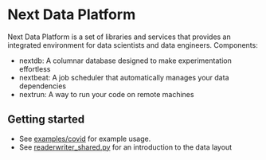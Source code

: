 # Next Data Platform

Next Data Platform is a set of libraries and services that provides an integrated
environment for data scientists and data engineers. Components:

- nextdb: A columnar database designed to make experimentation effortless
- nextbeat: A job scheduler that automatically manages your data dependencies
- nextrun: A way to run your code on remote machines

## Getting started
- See [examples/covid](examples/covid/README.md) for example usage.
- See [readerwriter_shared.py](src/nextdb/readerwriter_shared.py) for an introduction to
  the data layout
